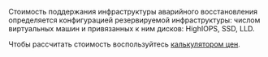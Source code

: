 Стоимость поддержания инфраструктуры аварийного восстановления определяется конфигурацией резервируемой инфраструктуры: числом виртуальных машин и привязанных к ним дисков: HighIOPS, SSD, LLD.

Чтобы рассчитать стоимость воспользуйтесь [калькулятором цен](../../../billing/pricing/calculator/).
